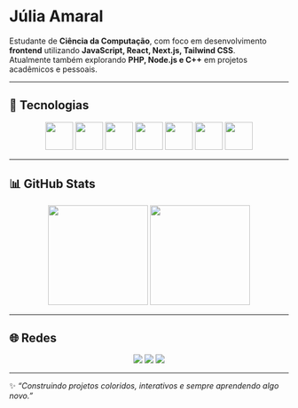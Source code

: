 # Júlia Amaral 

Estudante de **Ciência da Computação**, com foco em desenvolvimento **frontend** utilizando **JavaScript, React, Next.js, Tailwind CSS**.  
Atualmente também explorando **PHP, Node.js e C++** em projetos acadêmicos e pessoais.  

---

## 🚀 Tecnologias
<p align="center">
  <img src="https://cdn.jsdelivr.net/gh/devicons/devicon/icons/javascript/javascript-original.svg" width="50"/>
  <img src="https://cdn.jsdelivr.net/gh/devicons/devicon/icons/react/react-original.svg" width="50"/>
  <img src="https://cdn.jsdelivr.net/gh/devicons/devicon/icons/nextjs/nextjs-original.svg" width="50"/>
  <img src="https://cdn.jsdelivr.net/gh/devicons/devicon/icons/tailwindcss/tailwindcss-plain.svg" width="50"/>
  <img src="https://cdn.jsdelivr.net/gh/devicons/devicon/icons/php/php-original.svg" width="50"/>
  <img src="https://cdn.jsdelivr.net/gh/devicons/devicon/icons/nodejs/nodejs-original.svg" width="50"/>
  <img src="https://cdn.jsdelivr.net/gh/devicons/devicon/icons/cplusplus/cplusplus-original.svg" width="50"/>
</p>

---

## 📊 GitHub Stats
<div align="center">
  <img height="180em" src="https://github-readme-stats-git-masterrstaa-rickstaa.vercel.app/api?username=eujuliaamaral&show_icons=true&theme=tokyonight&include_all_commits=true&count_private=true"/>
  <img height="180em" src="https://github-readme-stats-git-masterrstaa-rickstaa.vercel.app/api/top-langs/?username=eujuliaamaral&layout=compact&langs_count=7&theme=tokyonight"/>
</div>

---

## 🌐 Redes
<p align="center">
  <a href="mailto:amariajulia204@gmail.com"><img src="https://img.shields.io/badge/Gmail-D14836?style=for-the-badge&logo=gmail&logoColor=white"></a>
  <a href="https://www.linkedin.com/in/júlia-amaral-553220355"><img src="https://img.shields.io/badge/LinkedIn-0077B5?style=for-the-badge&logo=linkedin&logoColor=white"></a>
  <a href="https://github.com/eujuliaamaral"><img src="https://img.shields.io/badge/GitHub-100000?style=for-the-badge&logo=github&logoColor=white"></a>
</p>

---

✨ *“Construindo projetos coloridos, interativos e sempre aprendendo algo novo.”*  

